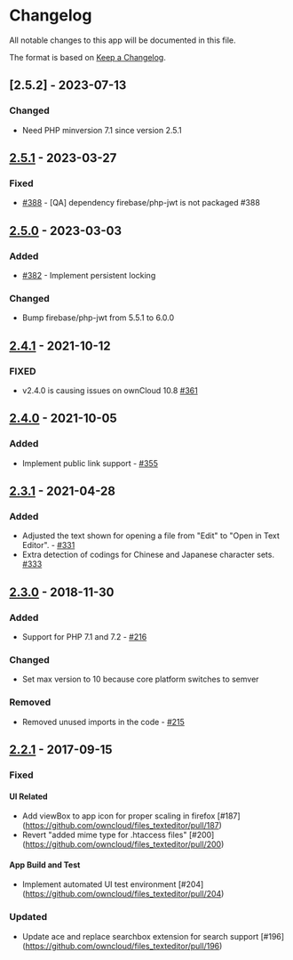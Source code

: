 # Changelog

All notable changes to this app will be documented in this file.

The format is based on [Keep a Changelog](http://keepachangelog.com/en/1.0.0/).

## [2.5.2] - 2023-07-13

### Changed

- Need PHP minversion 7.1 since version 2.5.1


## [2.5.1] - 2023-03-27

### Fixed

- [#388](https://github.com/owncloud/files_texteditor/issues/388) - [QA] dependency firebase/php-jwt is not packaged #388 


## [2.5.0] - 2023-03-03

### Added

- [#382](https://github.com/owncloud/files_texteditor/issues/382) - Implement persistent locking

### Changed

- Bump firebase/php-jwt from 5.5.1 to 6.0.0


## [2.4.1] - 2021-10-12

### FIXED
-  v2.4.0 is causing issues on ownCloud 10.8 [#361](https://github.com/owncloud/files_texteditor/issues/361)

## [2.4.0] - 2021-10-05

### Added
- Implement public link support - [#355](https://github.com/owncloud/files_texteditor/pull/355)


## [2.3.1] - 2021-04-28

### Added

- Adjusted the text shown for opening a file from "Edit" to "Open in Text Editor". - [#331](https://github.com/owncloud/files_texteditor/pull/331)
- Extra detection of codings for Chinese and Japanese character sets. [#333](https://github.com/owncloud/files_texteditor/pull/333)


## [2.3.0] - 2018-11-30

### Added
- Support for PHP 7.1 and 7.2 - [#216](https://github.com/owncloud/files_texteditor/pull/216)

### Changed
- Set max version to 10 because core platform switches to semver

### Removed
- Removed unused imports in the code - [#215](https://github.com/owncloud/files_texteditor/pull/215)

## [2.2.1] - 2017-09-15

### Fixed

#### UI Related
- Add viewBox to app icon for proper scaling in firefox [#187] (https://github.com/owncloud/files_texteditor/pull/187)
- Revert "added mime type for .htaccess files" [#200] (https://github.com/owncloud/files_texteditor/pull/200)

#### App Build and Test
- Implement automated UI test environment [#204] (https://github.com/owncloud/files_texteditor/pull/204)

### Updated
- Update ace and replace searchbox extension for search support [#196] (https://github.com/owncloud/files_texteditor/pull/196)

[Unreleased]: https://github.com/owncloud/files_texteditor/compare/v2.5.1...master
[2.5.1]: https://github.com/owncloud/files_texteditor/compare/v2.5.0...v2.5.1
[2.5.0]: https://github.com/owncloud/files_texteditor/compare/v2.4.1...v2.5.0
[2.4.1]: https://github.com/owncloud/files_texteditor/compare/v2.4.0...v2.4.1
[2.4.0]: https://github.com/owncloud/files_texteditor/compare/v2.3.2...v2.4.0
[2.3.2]: https://github.com/owncloud/files_texteditor/compare/v2.3.1...v2.3.2
[2.3.1]: https://github.com/owncloud/files_texteditor/compare/v2.3.0...v2.3.1
[2.3.0]: https://github.com/owncloud/files_texteditor/compare/v2.2.1...v2.3.0
[2.2.1]: https://github.com/owncloud/files_texteditor/compare/v2.2...v2.2.1
